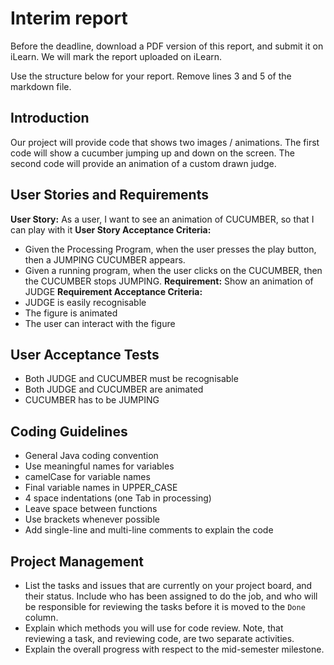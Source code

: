 # Interim report

Before the deadline, download a PDF version of this report, and submit it on iLearn. We will mark the report uploaded on iLearn.

Use the structure below for your report. Remove lines 3 and 5 of the markdown file.

## Introduction

Our project will provide code that shows two images / animations. The first code will show a cucumber jumping up and down on the screen. The second code will provide an animation of a custom drawn judge.
## User Stories and Requirements

**User Story:** As a user, I want to see an animation of CUCUMBER, so that I can play with it
**User Story Acceptance Criteria:** 
- Given the Processing Program, when the user presses the play button, then a JUMPING CUCUMBER appears. 
- Given a running program, when the user clicks on the CUCUMBER, then the CUCUMBER stops JUMPING.
**Requirement:** Show an animation of JUDGE
**Requirement Acceptance Criteria:** 
- JUDGE is easily recognisable
- The figure is animated
- The user can interact with the figure

## User Acceptance Tests
- Both JUDGE and CUCUMBER must be recognisable
- Both JUDGE and CUCUMBER are animated
- CUCUMBER has to be JUMPING

## Coding Guidelines
 - General Java coding convention
 - Use meaningful names for variables
 - camelCase for variable names
 - Final variable names in UPPER_CASE
 - 4 space indentations (one Tab in processing)
 - Leave space between functions
 - Use brackets whenever possible
 - Add single-line and multi-line comments to explain the code
 
## Project Management
 - List the tasks and issues that are currently on your project board, and their status. Include who has been assigned to do the job, and who will be responsible for reviewing the tasks before it is moved to the `Done` column.
 - Explain which methods you will use for code review. Note, that reviewing a task, and reviewing code, are two separate activities.
 - Explain the overall progress with respect to the mid-semester milestone. 


